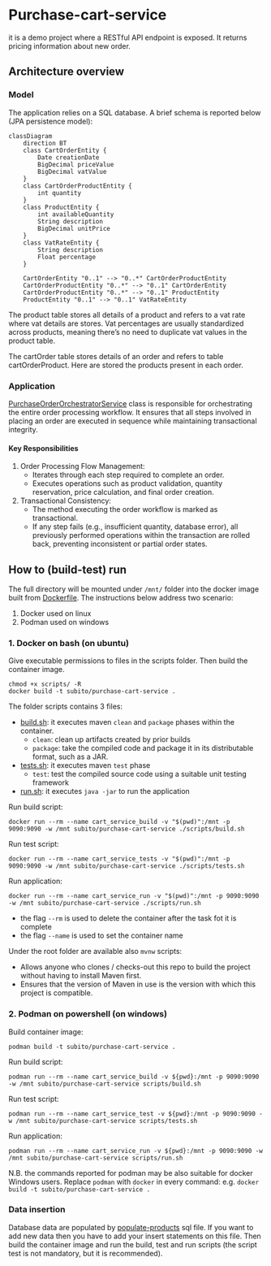 # Purchase-cart-service

it is a demo project where a RESTful API endpoint is exposed. It returns pricing information about new order.

## Architecture overview

### Model

The application relies on a SQL database.
A brief schema is reported below (JPA persistence model):

```mermaid 
classDiagram
    direction BT
    class CartOrderEntity {
        Date creationDate
        BigDecimal priceValue
        BigDecimal vatValue
    }
    class CartOrderProductEntity {
        int quantity
    }
    class ProductEntity {
        int availableQuantity
        String description
        BigDecimal unitPrice
    }
    class VatRateEntity {
        String description
        Float percentage
    }

    CartOrderEntity "0..1" --> "0..*" CartOrderProductEntity
    CartOrderProductEntity "0..*" --> "0..1" CartOrderEntity
    CartOrderProductEntity "0..*" --> "0..1" ProductEntity
    ProductEntity "0..1" --> "0..1" VatRateEntity

```

The product table stores all details of a product and refers to a vat rate where vat details are stores.
Vat percentages are usually standardized across products, meaning there’s no need to duplicate vat values in the product
table.

The cartOrder table stores details of an order and refers to table cartOrderProduct.
Here are stored the products present in each order.

### Application

[PurchaseOrderOrchestratorService](src/main/java/com/example/demo/service/implementation/PurchaseOrderOrchestratorService.java)
class is responsible for orchestrating the entire order processing workflow.
It ensures that all steps involved in placing an order are executed in sequence while maintaining transactional
integrity.

#### Key Responsibilities

1. Order Processing Flow Management:
    - Iterates through each step required to complete an order.
    - Executes operations such as product validation, quantity reservation, price calculation, and final order creation.
2. Transactional Consistency:
    - The method executing the order workflow is marked as transactional.
    - If any step fails (e.g., insufficient quantity, database error), all previously performed operations within the
      transaction are rolled back, preventing inconsistent or partial order states.

## How to (build-test) run

The full directory will be mounted under `/mnt/` folder into the docker image built from [Dockerfile](Dockerfile).
The instructions below address two scenario:

1. Docker used on linux
2. Podman used on windows

### 1. Docker on bash (on ubuntu)

Give executable permissions to files in the scripts folder.
Then build the container image.

```shell
chmod +x scripts/ -R
docker build -t subito/purchase-cart-service . 
```

The folder scripts contains 3 files:

* [build.sh](scripts/build.sh): it executes maven `clean` and `package` phases within the container.
    * `clean`: clean up artifacts created by prior builds
    * `package`: take the compiled code and package it in its distributable format, such as a JAR.
* [tests.sh](scripts/tests.sh): it executes maven `test` phase
    * `test`: test the compiled source code using a suitable unit testing framework
* [run.sh](scripts/run.sh): it executes `java -jar` to run the application

Run build script:

```shell
docker run --rm --name cart_service_build -v "$(pwd)":/mnt -p 9090:9090 -w /mnt subito/purchase-cart-service ./scripts/build.sh
```

Run test script:

```shell
docker run --rm --name cart_service_tests -v "$(pwd)":/mnt -p 9090:9090 -w /mnt subito/purchase-cart-service ./scripts/tests.sh
```

Run application:

```shell
docker run --rm --name cart_service_run -v "$(pwd)":/mnt -p 9090:9090 -w /mnt subito/purchase-cart-service ./scripts/run.sh
```

- the flag `--rm` is used to delete the container after the task fot it is complete
- the flag `--name` is used to set the container name

Under the root folder are available also `mvnw` scripts:

* Allows anyone who clones / checks-out this repo to build the project without having to install Maven first.
* Ensures that the version of Maven in use is the version with which this project is compatible.

### 2. Podman on powershell (on windows)

Build container image:

```shell
podman build -t subito/purchase-cart-service . 
```

Run build script:

```shell
podman run --rm --name cart_service_build -v ${pwd}:/mnt -p 9090:9090 -w /mnt subito/purchase-cart-service scripts/build.sh
```

Run test script:

```shell
podman run --rm --name cart_service_test -v ${pwd}:/mnt -p 9090:9090 -w /mnt subito/purchase-cart-service scripts/tests.sh
```

Run application:

```shell
podman run --rm --name cart_service_run -v ${pwd}:/mnt -p 9090:9090 -w /mnt subito/purchase-cart-service scripts/run.sh
```

N.B. the commands reported for podman may be also suitable for docker Windows users.
Replace `podman` with `docker` in every command: e.g. `docker build -t subito/purchase-cart-service .`

### Data insertion

Database data are populated by [populate-products](src/main/resources/data/populate-products.sql) sql file.
If you want to add new data then you have to add your insert statements on this file.
Then build the container image and run the build, test and run scripts (the script test is not mandatory, but it is
recommended).
